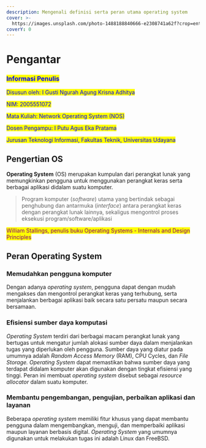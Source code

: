 ```yaml
---
description: Mengenali definisi serta peran utama operating system
cover: >-
  https://images.unsplash.com/photo-1488188840666-e2308741a62f?crop=entropy&cs=srgb&fm=jpg&ixid=MnwxOTcwMjR8MHwxfHNlYXJjaHwyfHx3YXRlcnxlbnwwfHx8fDE2NDQyMTk2ODU&ixlib=rb-1.2.1&q=85
coverY: 0
---
```


# Pengantar

### <mark style="color:blue;">Informasi Penulis</mark>

<mark style="color:blue;">Disusun oleh: I Gusti Ngurah Agung Krisna Adhitya</mark>&#x20;

<mark style="color:blue;">NIM: 2005551072</mark>

<mark style="color:blue;">Mata Kuliah: Network Operating System (NOS)</mark>

<mark style="color:blue;">Dosen Pengampu: I Putu Agus Eka Pratama</mark>

<mark style="color:blue;">Jurusan Teknologi Informasi, Fakultas Teknik, Universitas Udayana</mark>

## Pengertian OS

**Operating System** (OS) merupakan kumpulan dari perangkat lunak yang memungkinkan pengguna untuk menggunakan perangkat keras serta berbagai aplikasi didalam suatu komputer.

> Program komputer (_software_) utama yang bertindak sebagai penghubung dan antarmuka (_interface_) antara perangkat keras dengan perangkat lunak lainnya, sekaligus mengontrol proses eksekusi program/software/aplikasi

<mark style="color:purple;">William Stallings, penulis buku Operating Systems - Internals and Design Principles</mark>

## Peran Operating System

### Memudahkan pengguna komputer

Dengan adanya _operating system_, pengguna dapat dengan mudah mengakses dan mengontrol perangkat keras yang terhubung, serta menjalankan berbagai aplikasi baik secara satu persatu maupun secara bersamaan.

### Efisiensi sumber daya komputasi

_Operating System_ terdiri dari berbagai macam perangkat lunak yang bertugas untuk mengatur jumlah alokasi sumber daya dalam menjalankan tugas yang diperlukan oleh pengguna. Sumber daya yang diatur pada umumnya adalah _Random Access Memory_ (RAM), CPU Cycles, dan _File Storage. Operating System_ dapat memastikan bahwa sumber daya yang terdapat didalam komputer akan digunakan dengan tingkat efisiensi yang tinggi. Peran ini membuat _operating system_ disebut sebagai _resource allocator_ dalam suatu komputer.

### Membantu pengembangan, pengujian, perbaikan aplikasi dan layanan

Beberapa _operating system_ memiliki fitur khusus yang dapat membantu pengguna dalam mengembangkan, menguji, dan memperbaiki aplikasi maupun layanan berbasis digital. _Operating System_ yang umumnya digunakan untuk melakukan tugas ini adalah Linux dan FreeBSD.&#x20;
